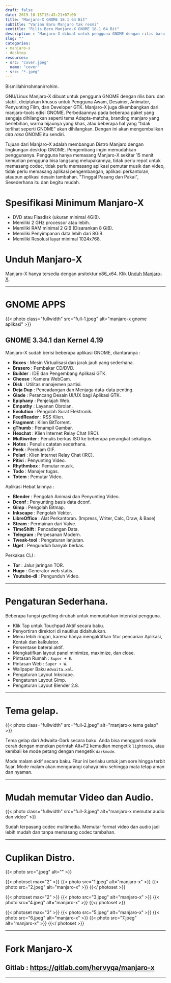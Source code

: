 ```yaml
---
draft: false
date: 2019-10-15T15:43:21+07:00
title: "Manjaro-X GNOME 18.1 64 Bit"
subtitle: "Varian Baru Manjaro tak resmi"
seotitle: "Rilis Baru Manjaro-X GNOME 18.1 64 Bit"
description : "Manjaro-X dibuat untuk pengguna GNOME dengan rilis baru dan stabil, diciptakan khusus untuk Pengguna Awam, Desainer, Animator, Penyunting Film, dan Developer GTK."
slug: ""
categories:
- manjaro-x
- desktop
resources:
- src: "cover.jpeg"
  name: "cover"
- src: "*.jpeg"
---
```


Bismillahirrohmanirrohim.

GNU/Linux Manjaro-X dibuat untuk pengguna GNOME dengan rilis baru dan stabil, diciptakan khusus untuk Pengguna Awam, Desainer, Animator, Penyunting Film, dan Developer GTK. Manjaro-X juga dikembangkan dari manjaro-tools edisi GNOME. Perbedaannya pada beberapa paket yang sengaja dihilangkan seperti tema Adapta-matcha, branding manjaro yang berlebihan, warna hijaunya yang khas, atau beberapa hal yang "tidak terlihat seperti GNOME" akan dihilangkan. Dengan ini akan mengembalikan _cita rasa_ GNOME itu sendiri.

Tujuan dari Manjaro-X adalah membangun Distro Manjaro dengan lingkungan desktop GNOME. Pengembang ingin memudahkan penggunanya. Pengguna hanya memasang Manjaro-X sekitar 15 menit kemudian pengguna bisa langsung melupakannya, tidak perlu repot untuk memasang codec, tidak perlu memasang aplikasi pemutar musik dan video, tidak perlu memasang aplikasi pengembangan, aplikasi perkantoran, ataupun aplikasi desain tambahan. "Tinggal Pasang dan Pakai", Sesederhana itu dan begitu mudah.

# Spesifikasi Minimum Manjaro-X

- DVD atau Flasdisk (ukuran minimal 4GiB).
- Memiliki 2 GHz processor atau lebih.
- Memiliki RAM minimal 2 GiB (Disarankan 8 GiB).
- Memiliki Penyimpanan data lebih dari 8GiB.
- Memiliki Resolusi layar minimal 1024x768.

# Unduh Manjaro-X

Manjaro-X hanya tersedia dengan arsitektur x86_x64. Klik [Unduh Manjaro-X](https://osdn.net).

***
# GNOME APPS

{{< photo class="fullwidth" src="full-1.jpeg" alt="manjaro-x gnome aplikasi" >}}

## GNOME 3.34.1 dan Kernel 4.19 

Manjaro-X sudah berisi beberapa aplikasi GNOME, diantaranya :

 - **Boxes** : Mesin Virtualisasi dan jarak jauh yang sederhana.
 - **Brasero** : Pembakar CD/DVD.
 - **Builder** : IDE dan Pengembang Aplikasi GTK.
 - **Cheese** : Kamera WebCam.
 - **Disk** : Utilitas manajemen partisi.
 - **Deja Dup** : Pencadangan dan Menjaga data-data penting.
 - **Glade** : Perancang Desain UI/UX bagi Aplikasi GTK.
 - **Epiphany** : Penjelajah Web.
 - **Empathy** : Layanan Obrolan.
 - **Evolution** : Pengolah Surat Elektronik.
 - **FeedReader** : RSS Klien.
 - **Fragment** : Klien BitTorrent.
 - **gThumb** : Penampil Gambar.
 - **Hexchat** : Klien Internet Relay Chat (IRC).
 - **Multiwriter** : Penulis berkas ISO ke beberapa perangkat sekaligus.
 - **Notes** : Penulis catatan sederhana.
 - **Peek** : Perekam GIF.
 - **Polari** : Klien Internet Relay Chat (IRC).
 - **Pitivi** : Penyunting Video.
 - **Rhythmbox** : Pemutar musik.
 - **Todo** : Manajer tugas.
 - **Totem** : Pemutar Video.

Aplikasi Hebat lainnya :

 - **Blender** : Pengolah Animasi dan Penyunting Video.
 - **Dconf** : Penyunting basis data dconf.
 - **Gimp** : Pengolah Bitmap.
 - **Inkscape** : Pengolah Vektor.
 - **LibreOffice** : Alat Perkantoran. (Impress, Writer, Calc, Draw, & Base)
 - **Steam** : Permainan dari Valve.
 - **TimeShift** : Pencadangan Data.
 - **Telegram** : Perpesanan Modern.
 - **Tweak-tool** : Pengaturan lanjutan.
 - **Uget** : Pengunduh banyak berkas.
 
Perkakas CLI :

 - **Tor** : Jalur jaringan TOR.
 - **Hugo** : Generator web statis.
 - **Youtube-dl** : Pengunduh Video.

***
# Pengaturan Sederhana.

Beberapa fungsi gsetting dirubah untuk memudahkan interaksi pengguna.

 - Klik Tap untuk Touchpad Aktif secara baku.
 - Penyortiran direktori di nautilus didahulukan.
 - Menu lebih ringan, karena hanya mengaktifkan fitur pencarian Aplikasi, Kontak dan kalkulator.
 - Persentase baterai aktif.
 - Mengkatifkan layout panel minimize, maximize, dan close.
 - Pintasan Rumah : `Super + E`.
 - Pintasan Web : `Super + W`.
 - Wallpaper Baku `Adwaita.xml`.
 - Pengaturan Layout Inkscape.
 - Pengaturan Layout Gimp.
 - Pengaturan Layout Blender 2.8.

***
# Tema gelap.

{{< photo class="fullwidth" src="full-2.jpeg" alt="manjaro-x tema gelap" >}}

 Tema gelap dari Adwaita-Dark secara baku. Anda bisa mengganti mode cerah dengan menekan perintah Alt+F2 kemudian mengetik `lightmode`, atau kembali ke mode petang dengan mengetik `darkmode`.
 
 Mode malam aktif secara baku. Fitur ini berlaku untuk jam sore hingga terbit fajar. Mode malam akan mengurangi cahaya biru sehingga mata tetap aman dan nyaman.
 
***
# Mudah memutar Video dan Audio.

{{< photo class="fullwidth" src="full-3.jpeg" alt="manjaro-x memutar audio dan video" >}}

 Sudah terpasang codec multimedia. Memutar format video dan audio jadi lebih mudah dan tanpa memasang codec tambahan.
 
***
# Cuplikan Distro.

{{< photo src=".jpeg" alt="" >}}

{{< photoset max="2" >}}
  {{< photo src="1.jpeg" alt="manjaro-x" >}}
  {{< photo src="2.jpeg" alt="manjaro-x" >}}
{{</ photoset >}}

{{< photoset max="2" >}}
  {{< photo src="3.jpeg" alt="manjaro-x" >}}
  {{< photo src="4.jpeg" alt="manjaro-x" >}}
{{</ photoset >}}

{{< photoset max="3" >}}
  {{< photo src="5.jpeg" alt="manjaro-x" >}}
  {{< photo src="6.jpeg" alt="manjaro-x" >}}
  {{< photo src="7.jpeg" alt="manjaro-x" >}}
{{</ photoset >}}

***
# Fork Manjaro-X

## Gitlab : https://gitlab.com/hervyqa/manjaro-x

***
